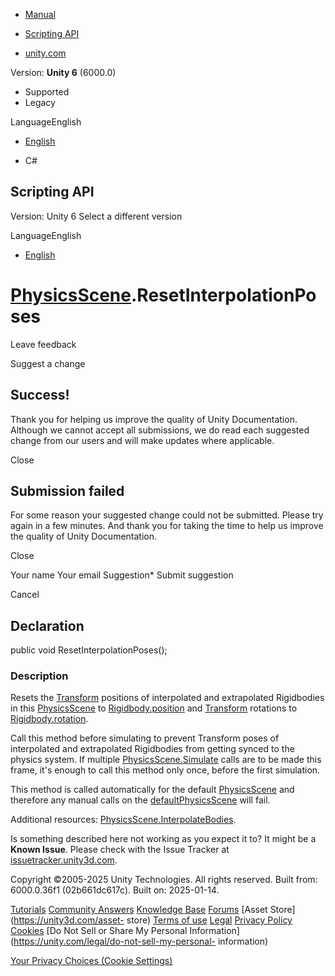 [ ]()

  * [Manual](../Manual/index.html)
  * [Scripting API](../ScriptReference/index.html)

  * [unity.com](https://unity.com/)

Version: **Unity 6** (6000.0)

  * Supported
  * Legacy

LanguageEnglish

  * [English]()

  * C#

[ ](https://docs.unity3d.com)

## Scripting API

Version: Unity 6 Select a different version

LanguageEnglish

  * [English]()

#  [PhysicsScene](PhysicsScene.html).ResetInterpolationPoses

Leave feedback

Suggest a change

## Success!

Thank you for helping us improve the quality of Unity Documentation. Although
we cannot accept all submissions, we do read each suggested change from our
users and will make updates where applicable.

Close

## Submission failed

For some reason your suggested change could not be submitted. Please <a>try
again</a> in a few minutes. And thank you for taking the time to help us
improve the quality of Unity Documentation.

Close

Your name Your email Suggestion* Submit suggestion

Cancel

[ ]()

## Declaration

public void ResetInterpolationPoses();

### Description

Resets the [Transform](Transform.html) positions of interpolated and
extrapolated Rigidbodies in this [PhysicsScene](PhysicsScene.html) to
[Rigidbody.position](Rigidbody-position.html) and [Transform](Transform.html)
rotations to [Rigidbody.rotation](Rigidbody-rotation.html).

Call this method before simulating to prevent Transform poses of interpolated
and extrapolated Rigidbodies from getting synced to the physics system. If
multiple [PhysicsScene.Simulate](PhysicsScene.Simulate.html) calls are to be
made this frame, it's enough to call this method only once, before the first
simulation.  
  
This method is called automatically for the default
[PhysicsScene](PhysicsScene.html) and therefore any manual calls on the
[defaultPhysicsScene](Physics-defaultPhysicsScene.html) will fail.  
  
Additional resources:
[PhysicsScene.InterpolateBodies](PhysicsScene.InterpolateBodies.html).

Is something described here not working as you expect it to? It might be a
**Known Issue**. Please check with the Issue Tracker at
[issuetracker.unity3d.com](https://issuetracker.unity3d.com).

Copyright ©2005-2025 Unity Technologies. All rights reserved. Built from:
6000.0.36f1 (02b661dc617c). Built on: 2025-01-14.

[Tutorials](https://unity3d.com/learn) [Community
Answers](https://answers.unity3d.com) [Knowledge
Base](https://support.unity3d.com/hc/en-us)
[Forums](https://forum.unity3d.com) [Asset Store](https://unity3d.com/asset-
store) [Terms of use](https://docs.unity3d.com/Manual/TermsOfUse.html)
[Legal](https://unity.com/legal) [Privacy
Policy](https://unity.com/legal/privacy-policy)
[Cookies](https://unity.com/legal/cookie-policy) [Do Not Sell or Share My
Personal Information](https://unity.com/legal/do-not-sell-my-personal-
information)

[Your Privacy Choices (Cookie Settings)](javascript:void\(0\);)

